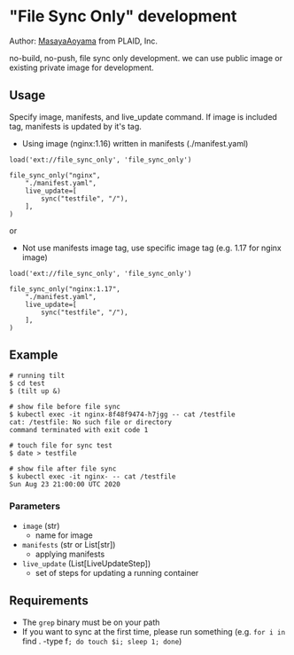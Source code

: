 # "File Sync Only" development

Author: [MasayaAoyama](https://github.com/MasayaAoyama) from PLAID, Inc.

no-build, no-push, file sync only development.
we can use public image or existing private image for development.


## Usage

Specify image, manifests, and live_update command.
If image is included tag, manifests is updated by it's tag.

* Using image (nginx:1.16) written in manifests (./manifest.yaml)

```
load('ext://file_sync_only', 'file_sync_only')

file_sync_only("nginx",
    "./manifest.yaml",
    live_update=[
        sync("testfile", "/"),
    ],
)
```

or

* Not use manifests image tag, use specific image tag (e.g. 1.17 for nginx image)

```
load('ext://file_sync_only', 'file_sync_only')

file_sync_only("nginx:1.17",
    "./manifest.yaml",
    live_update=[
        sync("testfile", "/"),
    ],
)
```

## Example

```
# running tilt
$ cd test
$ (tilt up &)

# show file before file sync
$ kubectl exec -it nginx-8f48f9474-h7jgg -- cat /testfile
cat: /testfile: No such file or directory
command terminated with exit code 1

# touch file for sync test
$ date > testfile

# show file after file sync
$ kubectl exec -it nginx- -- cat /testfile
Sun Aug 23 21:00:00 UTC 2020
```

### Parameters

* `image` (str)
    * name for image
* `manifests` (str or List[str])
    * applying manifests
* `live_update` (List[LiveUpdateStep])
    * set of steps for updating a running container

## Requirements

* The `grep` binary must be on your path
* If you want to sync at the first time, please run something (e.g. `for i in `find . -type f`; do touch $i; sleep 1; done`)

